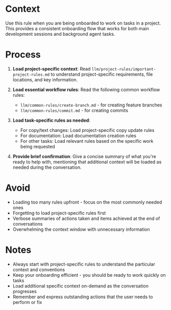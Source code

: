 # Context

Use this rule when you are being onboarded to work on tasks in a project. This provides a consistent onboarding flow that works for both main development sessions and background agent tasks.

# Process

1. **Load project-specific context**: Read `llm/project-rules/important-project-rules.md` to understand project-specific requirements, file locations, and key information.

2. **Load essential workflow rules**: Read the following common workflow rules:

   - `llm/common-rules/create-branch.md` - for creating feature branches
   - `llm/common-rules/commit.md` - for creating commits

3. **Load task-specific rules as needed**:

   - For copy/text changes: Load project-specific copy update rules
   - For documentation: Load documentation creation rules
   - For other tasks: Load relevant rules based on the specific work being requested

4. **Provide brief confirmation**: Give a concise summary of what you're ready to help with, mentioning that additional context will be loaded as needed during the conversation.

# Avoid

- Loading too many rules upfront - focus on the most commonly needed ones
- Forgetting to load project-specific rules first
- Verbose summaries of actions taken and items achieved at the end of conversations
- Overwhelming the context window with unnecessary information

# Notes

- Always start with project-specific rules to understand the particular context and conventions
- Keep your onboarding efficient - you should be ready to work quickly on tasks
- Load additional specific context on-demand as the conversation progresses
- Remember and express outstanding actions that the user needs to perform or fix
